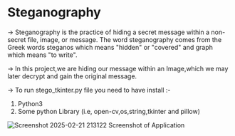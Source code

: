 # Steganography
-> Steganography is the practice of hiding a secret message within a non-secret file, image, or message. The word steganography comes from the Greek words steganos which means "hidden" or "covered" and graph which means "to write". <br />

-> In this project,we are hiding our message within an Image,which we may later decrypt and gain the original message. <br />


-> To run stego_tkinter.py file you need to have install :-
1. Python3
2. Some python Library (i.e, open-cv,os,string,tkinter and pillow)

![Screenshot 2025-02-21 213122](https://github.com/user-attachments/assets/fb90a1ab-7cb5-4e80-ad7e-130184b2a42e)
                                          Screenshot of Application
